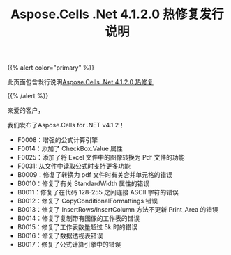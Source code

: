 ﻿---
title: Aspose.Cells .Net 4.1.2.0 热修复发行说明
type: docs
weight: 300
url: /zh/net/aspose-cells-net-4-1-2-0-hot-fix-release-notes/
---
{{% alert color="primary" %}} 

此页面包含发行说明[Aspose.Cells .Net 4.1.2.0 热修复](https://downloads.aspose.com/cells/net/new-releases/aspose.cells-.net-4.1.2.0-hot-fix/)

{{% /alert %}} 

亲爱的客户，

我们发布了Aspose.Cells for .NET v4.1.2！

- F0008：增强的公式计算引擎
- F0014：添加了 CheckBox.Value 属性
- F0025：添加了将 Excel 文件中的图像转换为 Pdf 文件的功能
- F0031: 从文件中读取公式时支持更多功能
- B0009：修复了转换为 pdf 文件时有关合并单元格的错误
- B0010：修复了有关 StandardWidth 属性的错误
- B0011：修复了在代码 128-255 之间连接 ASCII 字符的错误
- B0012：修复了 CopyConditionalFormattings 错误
- B0013：修复了 InsertRows/InsertColumn 方法不更新 Print_Area 的错误
- B0014：修复了复制带有图像的工作表的错误
- B0015：修复了工作表数量超过 5k 时的错误
- B0016：修复了数据透视表错误
- B0017：修复了公式计算引擎中的错误

